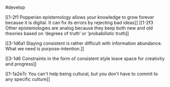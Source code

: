 #develop 

[[1-2f1 Popperian epistemology allows your knowledge to grow forever because it is digital. It can fix its errors by rejecting bad ideas]]
[[1-2f3 Other epistemologies are analog because they keep both new and old theories based on ‘degrees of truth’ or ‘probabilistic truth]]

[[3-1d6a1 Staying consistent is rather difficult with information abundance. What we need is purpose-intention.]]

[[3-1d6 Constraints in the form of consistent style leave space for creativity and progress]]

[[1-1a2e7c You can't help being cultural, but you don't have to commit to any specific culture]]
